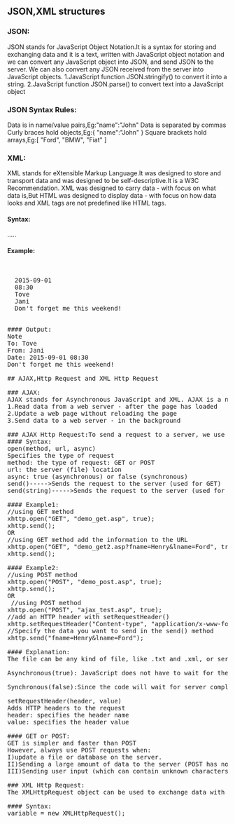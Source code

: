 ## JSON,XML structures

### JSON: 
JSON stands for JavaScript Object Notation.It is a syntax for storing and exchanging data and it is a text, written with JavaScript object notation and we can convert any JavaScript object into JSON, and send JSON to the server.
We can also convert any JSON received from the server into JavaScript objects.
1.JavaScript function JSON.stringify() to convert it into a string.
2.JavaScript function JSON.parse() to convert text into a JavaScript object

### JSON Syntax Rules:
Data is in name/value pairs,Eg:"name":"John"
Data is separated by commas
Curly braces hold objects,Eg:{ "name":"John" }
Square brackets hold arrays,Eg:[ "Ford", "BMW", "Fiat" ]

### XML:
XML stands for eXtensible Markup Language.It was designed to store and transport data and was designed to be self-descriptive.It is a W3C Recommendation.
XML was designed to carry data - with focus on what data is,But HTML was designed to display data - with focus on how data looks and XML tags are not predefined like HTML tags.

#### Syntax:
<root>
  <child>
    <subchild>.....</subchild>
  </child>
</root>

#### Example:
<pre>
<?xml version="1.0" encoding="UTF-8"?>
<note>
  <date>2015-09-01</date>
  <hour>08:30</hour>
  <to>Tove</to>
  <from>Jani</from>
  <body>Don't forget me this weekend!</body>
</note>

#### Output:
Note
To: Tove
From: Jani
Date: 2015-09-01 08:30
Don't forget me this weekend!

## AJAX,Http Request and XML Http Request

### AJAX:
AJAX stands for Asynchronous JavaScript and XML. AJAX is a new technique for creating better, faster, and more interactive web applications with the help of XML, HTML, CSS, and Java Script. Ajax uses XHTML for content, CSS for presentation, along with Document Object Model and JavaScript for dynamic content display.It is a technique for accessing web servers from a web page.
1.Read data from a web server - after the page has loaded
2.Update a web page without reloading the page
3.Send data to a web server - in the background

### AJAX Http Request:To send a request to a server, we use the open() and send() methods of the XMLHttpRequest object.
#### Syntax:
open(method, url, async)
Specifies the type of request
method: the type of request: GET or POST
url: the server (file) location
async: true (asynchronous) or false (synchronous)
send()----->Sends the request to the server (used for GET)
send(string)----->Sends the request to the server (used for POST)

#### Example1:
//using GET method
xhttp.open("GET", "demo_get.asp", true); 
xhttp.send();
OR
//using GET method add the information to the URL
xhttp.open("GET", "demo_get2.asp?fname=Henry&lname=Ford", true);
xhttp.send();

#### Example2:
//using POST method
xhttp.open("POST", "demo_post.asp", true); 
xhttp.send();
OR
 //using POST method
xhttp.open("POST", "ajax_test.asp", true);
//add an HTTP header with setRequestHeader()
xhttp.setRequestHeader("Content-type", "application/x-www-form-urlencoded"); 
//Specify the data you want to send in the send() method
xhttp.send("fname=Henry&lname=Ford"); 

#### Explanation:
The file can be any kind of file, like .txt and .xml, or server scripting files like .asp and .php(which can perform actions on the server before sending the response back).

Asynchronous(true): JavaScript does not have to wait for the server response,execute other scripts while waiting for server response and deal with the response after the response is ready.

Synchronous(false):Since the code will wait for server completion, there is no need for an onreadystatechange function

setRequestHeader(header, value)
Adds HTTP headers to the request
header: specifies the header name
value: specifies the header value

#### GET or POST:
GET is simpler and faster than POST
However, always use POST requests when:
I)update a file or database on the server.
II)Sending a large amount of data to the server (POST has no size limitations).
III)Sending user input (which can contain unknown characters), POST is more robust and secure than GET.

### XML Http Request:
The XMLHttpRequest object can be used to exchange data with a web server behind the scenes. This means that it is possible to update parts of a web page, without reloading the whole page.

#### Syntax:
variable = new XMLHttpRequest();

